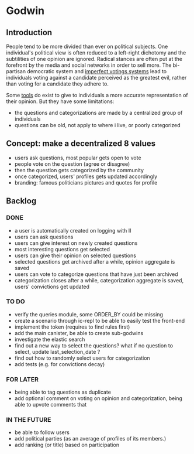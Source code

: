 # Godwin

## Introduction

People tend to be more divided than ever on political subjects. One individual's political view is often reduced to a left-right dichotomy and the subtilities of one opinion are ignored. Radical stances are often put at the forefront by the media and social networks in order to sell more. The bi-partisan democratic system and [imperfect votings systems](https://www.youtube.com/watch?v=tJag3vuG834) lead to individuals voting against a candidate perceived as the greatest evil, rather than voting for a candidate they adhere to.

Some [tools](https://www.reddit.com/r/PoliticalCompass/) do exist to give to individuals a more accurate representation of their opinion. But they have some limitations:
 - the questions and categorizations are made by a centralized group of individuals
 - questions can be old, not apply to where i live, or poorly categorized

## Concept: make a decentralized 8 values
 - users ask questions, most popular gets open to vote
 - people vote on the question (agree or disagree)
 - then the question gets categorized by the community
 - once categorized, users' profiles gets updated accordingly
 - branding: famous politicians pictures and quotes for profile

## Backlog

### DONE
- a user is automatically created on logging with II
- users can ask questions
- users can give interest on newly created questions
- most interesting questions get selected
- users can give their opinion on selected questions
- selected questions get archived after a while, opinion aggregate is saved
- users can vote to categorize questions that have just been archived
- categorization closes after a while, categorization aggregate is saved, users' convictions get updated

### TO DO
- verify the queries module, some ORDER_BY could be missing
- create a scenario through ic-repl to be able to easily test the front-end
- implement the token (requires to find rules first)
- add the main canister, be able to create sub-godwins
- investigate the elastic search
- find out a new way to select the questions? what if no question to select, update last_selection_date ?
- find out how to randomly select users for categorization
- add tests (e.g. for convictions decay)

### FOR LATER
- being able to tag questions as duplicate
- add optional comment on voting on opinion and categorization, being able to upvote comments that

### IN THE FUTURE
 - be able to follow users
 - add political parties (as an average of profiles of its members.)
 - add ranking (or title) based on participation